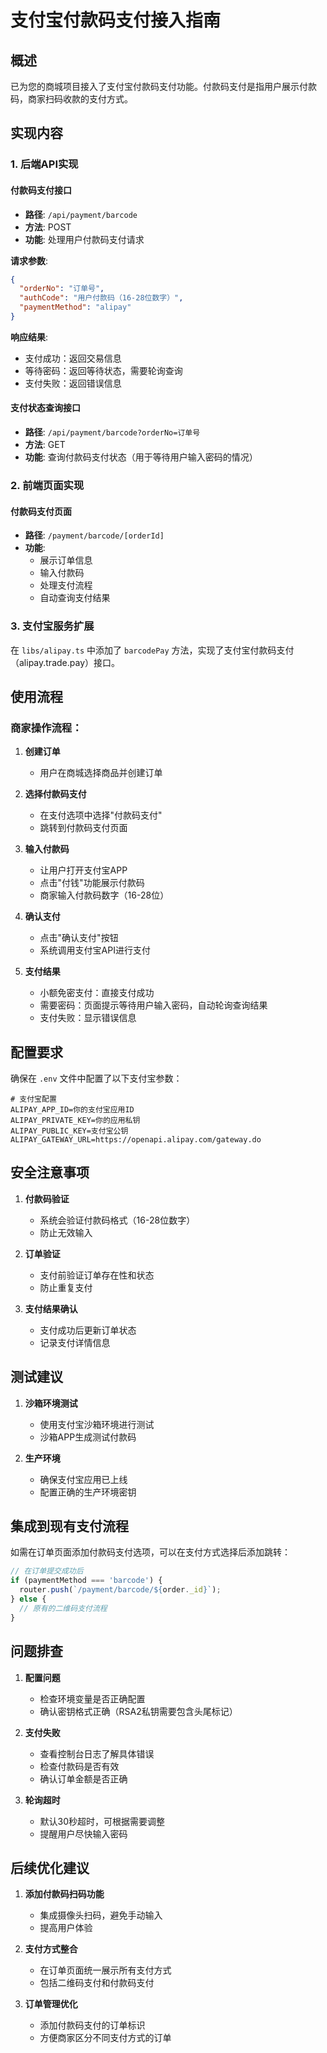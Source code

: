 # 支付宝付款码支付接入指南

## 概述

已为您的商城项目接入了支付宝付款码支付功能。付款码支付是指用户展示付款码，商家扫码收款的支付方式。

## 实现内容

### 1. 后端API实现

#### 付款码支付接口
- **路径**: `/api/payment/barcode`
- **方法**: POST
- **功能**: 处理用户付款码支付请求

**请求参数**:
```json
{
  "orderNo": "订单号",
  "authCode": "用户付款码（16-28位数字）",
  "paymentMethod": "alipay"
}
```

**响应结果**:
- 支付成功：返回交易信息
- 等待密码：返回等待状态，需要轮询查询
- 支付失败：返回错误信息

#### 支付状态查询接口
- **路径**: `/api/payment/barcode?orderNo=订单号`
- **方法**: GET
- **功能**: 查询付款码支付状态（用于等待用户输入密码的情况）

### 2. 前端页面实现

#### 付款码支付页面
- **路径**: `/payment/barcode/[orderId]`
- **功能**: 
  - 展示订单信息
  - 输入付款码
  - 处理支付流程
  - 自动查询支付结果

### 3. 支付宝服务扩展

在 `libs/alipay.ts` 中添加了 `barcodePay` 方法，实现了支付宝付款码支付（alipay.trade.pay）接口。

## 使用流程

### 商家操作流程：

1. **创建订单**
   - 用户在商城选择商品并创建订单

2. **选择付款码支付**
   - 在支付选项中选择"付款码支付"
   - 跳转到付款码支付页面

3. **输入付款码**
   - 让用户打开支付宝APP
   - 点击"付钱"功能展示付款码
   - 商家输入付款码数字（16-28位）

4. **确认支付**
   - 点击"确认支付"按钮
   - 系统调用支付宝API进行支付

5. **支付结果**
   - 小额免密支付：直接支付成功
   - 需要密码：页面提示等待用户输入密码，自动轮询查询结果
   - 支付失败：显示错误信息

## 配置要求

确保在 `.env` 文件中配置了以下支付宝参数：

```env
# 支付宝配置
ALIPAY_APP_ID=你的支付宝应用ID
ALIPAY_PRIVATE_KEY=你的应用私钥
ALIPAY_PUBLIC_KEY=支付宝公钥
ALIPAY_GATEWAY_URL=https://openapi.alipay.com/gateway.do
```

## 安全注意事项

1. **付款码验证**
   - 系统会验证付款码格式（16-28位数字）
   - 防止无效输入

2. **订单验证**
   - 支付前验证订单存在性和状态
   - 防止重复支付

3. **支付结果确认**
   - 支付成功后更新订单状态
   - 记录支付详情信息

## 测试建议

1. **沙箱环境测试**
   - 使用支付宝沙箱环境进行测试
   - 沙箱APP生成测试付款码

2. **生产环境**
   - 确保支付宝应用已上线
   - 配置正确的生产环境密钥

## 集成到现有支付流程

如需在订单页面添加付款码支付选项，可以在支付方式选择后添加跳转：

```javascript
// 在订单提交成功后
if (paymentMethod === 'barcode') {
  router.push(`/payment/barcode/${order._id}`);
} else {
  // 原有的二维码支付流程
}
```

## 问题排查

1. **配置问题**
   - 检查环境变量是否正确配置
   - 确认密钥格式正确（RSA2私钥需要包含头尾标记）

2. **支付失败**
   - 查看控制台日志了解具体错误
   - 检查付款码是否有效
   - 确认订单金额是否正确

3. **轮询超时**
   - 默认30秒超时，可根据需要调整
   - 提醒用户尽快输入密码

## 后续优化建议

1. **添加付款码扫码功能**
   - 集成摄像头扫码，避免手动输入
   - 提高用户体验

2. **支付方式整合**
   - 在订单页面统一展示所有支付方式
   - 包括二维码支付和付款码支付

3. **订单管理优化**
   - 添加付款码支付的订单标识
   - 方便商家区分不同支付方式的订单